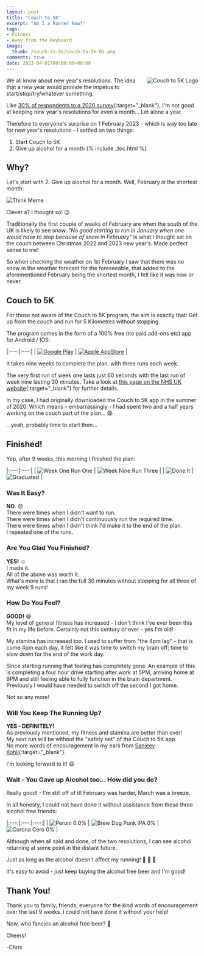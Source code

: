 ```yaml
---
layout: post
title: "Couch to 5K" 
excerpt: "Am I a Runner Now?"
tags: 
- Fitness
- Away from the Keyboard
image:
  thumb: /couch-to-5k/couch-to-5k-01.png
comments: true
date: 2023-04-01T00:00:00+00:00
---
```

<img style="float: right; margin: 0px 0px 10px 10px;" alt="Couch to 5K Logo" src="/images/couch-to-5k/couch-to-5k-01.png">
We all know about new year's resolutions. The idea that a new year would provide the impetus to start/stop/try/whatever something.

Like [30% of respondents to a 2020 survey](https://www.forbes.com/health/mind/new-years-resolutions-statistics/#:~:text=19%25%20lasting%20at%20least%20one%20month%20and%20just%2011%25%20lasting%20less%20than%20a%20month.){:target="_blank"}, I'm not good at keeping new year's resolutions for even a month... Let alone a year.

Therefore to everyone's surprise on 1 February 2023 - which is way too late for new year's resolutions - I settled on two things:

1. Start Couch to 5K
2. Give up alcohol for a month
{% include _toc.html %}
## Why?
Let's start with 2. Give up alcohol for a month. Well, February *is* the shortest month:

<img style="display: block; margin-left: auto; margin-right: auto;" alt="Think Meme" src="/images/couch-to-5k/think-meme.gif"> 

Clever a? I thought so! :wink: 

Traditionally the first couple of weeks of February are when the south of the UK is likely to see snow. *"No good starting to run in January when one would have to stop because of snow in February"* is what I thought sat on the couch between Christmas 2022 and 2023 new year's. Made perfect sense to me!

So when checking the weather on 1st February I saw that there was no snow in the weather forecast for the foreseeable, that added to the aforementioned February being the shortest month, I felt like it was now or never.

## Couch to 5K
For those not aware of the Couch to 5K program, the aim is exactly that: Get up from the couch and run for 5 Kilometres without stopping. 

The program comes in the form of a 100% free (no paid add-ons etc) app for Android / IOS:

|:---:|:---:|
| <a href="https://play.google.com/store/apps/details?id=com.phe.couchto5K" target="_blank"><img alt="Google Play" src="/images/fossil-collider-hr/play.png"></a> | <a href="https://apps.apple.com/gb/app/nhs-couch-to-5k/id1082307672" target="_blank"><img alt="Apple AppStore" src="/images/fossil-collider-hr/appstore.png"></a> |

It takes nine weeks to complete the plan, with three runs each week. 

The very first run of week one lasts just 60 seconds with the last run of week nine lasting 30 minutes. Take a look at [this page on the NHS UK website](https://www.nhs.uk/live-well/exercise/running-and-aerobic-exercises/get-running-with-couch-to-5k/){:target="_blank"} for further details.

In my case, I had originally downloaded the Couch to 5K app in the summer of 2020. Which means - embarrassingly - I had spent two and a half years working on the couch part of the plan... :anguished:

...yeah, probably time to start then...

## Finished!
Yep, after 9 weeks, this morning I finished the plan:

|:---:|:---:|
| <img alt="Week One Run One" src="/images/couch-to-5k/couch-to-5k-02.png"> | <img alt="Week Nine Run Three" src="/images/couch-to-5k/couch-to-5k-03.png"> |
| <img alt="Done It" src="/images/couch-to-5k/couch-to-5k-07.png"> | <img alt="Graduated" src="/images/couch-to-5k/couch-to-5k-08.png"> |

### Was It Easy?
**NO.** :disappointed: <br>
There were times when I didn't want to run.<br>
There were times when I didn't continuously run the required time.<br>
There were times when I didn't think I'd make it to the end of the plan.<br>
I repeated one of the runs.

### Are You Glad You Finished?
**YES!** :relaxed: <br>
I made it. <br>
All of the above was worth it.<br>
What's more is that I ran the full 30 minutes without stopping for all three of my week 9 runs!
### How Do You Feel?
**GOOD!** :smile: <br>
My level of general fitness has increased - I don't think I've ever been this fit in my life before. Certainly not this century or ever - yes I'm old!

My stamina has increased too. I used to suffer from "the 4pm lag" - that is come 4pm each day, it felt like it was time to switch my brain off; time to slow down for the end of the work day. 

Since starting running that feeling has completely gone. An example of this is completing a four hour drive starting after work at 5PM, arriving home at 9PM and still feeling able to fully function in the brain department. Previously I would have needed to switch off the second I got home.  

Not so any more!
### Will You Keep The Running Up?
**YES - DEFINITELY!**<br>
As previously mentioned, my fitness and stamina are better than ever!<br>
My next run will be without the "safety net" of the Couch to 5K app.<br>
No more words of encouragement in my ears from [Sanjeev Kohli](https://speakout.uk/speaker/sanjeev-kohli-navid/){:target="_blank"}.

I'm looking forward to it! :smile:
### Wait - You Gave up Alcohol too... How did you do?
Really good! - I'm still off of it! February was harder, March was a breeze.

In all honesty, I could not have done it without assistance from these three alcohol free friends:

|:---:|:---:|:---:|
| <img alt="Peroni 0.0%" src="/images/couch-to-5k/couch-to-5k-04.jpg"> | <img alt="Brew Dog Punk IPA 0%" src="/images/couch-to-5k/couch-to-5k-05.png"> | <img alt="Corona Cero 0%" src="/images/couch-to-5k/couch-to-5k-06.jpg"> |

Although when all said and done, of the two resolutions, I can see alcohol returning at some point in the distant future.

Just as long as the alcohol doesn't affect my running! :running: :running: :running: 

It's easy to avoid - just keep buying the alcohol free beer and I'm good!

## Thank You!
Thank you to family, friends, everyone for the kind words of encouragement over the last 9 weeks. I could not have done it without your help!

Now, who fancies an alcohol free beer? :beers:

Cheers!

-Chris